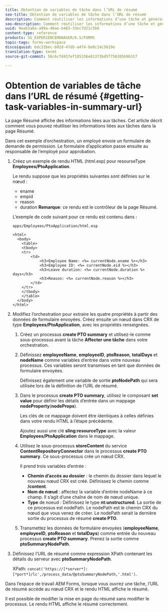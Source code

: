 ```yaml
---
title: Obtention de variables de tâche dans l’URL de résumé
seo-title: Obtention de variables de tâche dans l’URL de résumé
description: Comment réutiliser les informations d’une tâche et générer une URL de résumé pour résumer ou décrire une tâche.
seo-description: Comment réutiliser les informations d’une tâche et générer une URL de résumé pour résumer ou décrire une tâche.
uuid: 9eab3a6a-a99a-40ae-b483-33ec7d21c5b6
content-type: reference
products: SG_EXPERIENCEMANAGER/6.5/FORMS
topic-tags: forms-workspace
discoiquuid: 6dc31bec-b02d-47db-a4f4-be8c14c5619e
translation-type: tm+mt
source-git-commit: 56c6cfd437ef185336e81373bd5f758205b96317

---
```



# Obtention de variables de tâche dans l’URL de résumé {#getting-task-variables-in-summary-url}

La page Résumé affiche des informations liées aux tâches. Cet article décrit comment vous pouvez réutiliser les informations liées aux tâches dans la page Résumé.

Dans cet exemple d’orchestration, un employé envoie un formulaire de demande de permission. Le formulaire d’application passe ensuite au responsable de l’employé pour approbation.

1. Créez un exemple de rendu HTML (html.esp) pour resourseType **Employees/PtoApplication**.

   Le rendu suppose que les propriétés suivantes sont définies sur le nœud :

   * ename
   * empid
   * reason
   * duration
   **Remarque**: ce rendu est le contrôleur de la page Résumé.

   L’exemple de code suivant pour ce rendu est contenu dans :

   `apps/Employees/PtoApplication/html.esp`

   ```
   <html>
     <body>
       <table>
       <tbody>
       <tr>
           <td>
               <h3>Employee Name: <%= currentNode.ename %></h3>
               <h3>Employee ID: <%= currentNode.eid %></h3>
               <h3>Leave duration: <%= currentNode.duration %> days</h3>
               <h3>Reason: <%= currentNode.reason %></h3>
           </td>
       </tr>
       </tbody>
       </table>
     </body>
   </html>
   ```

1. Modifiez l’orchestration pour extraire les quatre propriétés à partir des données de formulaire envoyées. Créez ensuite un nœud dans CRX de type **Employees/PtoApplication**, avec les propriétés renseignées.

   1. Créez un processus **create PTO summary** et utilisez-le comme sous-processus avant la tâche **Affecter une tâche** dans votre orchestration.
   1. Définissez **employeeName**, **employeeID**, **ptoReason**, **totalDays** et **nodeName** comme variables d’entrée dans votre nouveau processus. Ces variables seront transmises en tant que données de formulaire envoyées.

      Définissez également une variable de sortie **ptoNodePath** qui sera utilisée lors de la définition de l’URL de résumé.

   1. Dans le processus **create PTO summary**, utilisez le composant **set value** pour définir les détails d’entrée dans un mappage **nodeProperty**(**nodeProps**).

      Les clés de ce mappage doivent être identiques à celles définies dans votre rendu HTML à l’étape précédente.

      Ajoutez aussi une clé **sling:resourceType** avec la valeur **Employees/PtoApplication** dans le mappage.

   1. Utilisez le sous-processus **storeContent** du service **ContentRepositoryConnector** dans le processus **create PTO summary**. Ce sous-processus crée un nœud CRX.

      Il prend trois variables d’entrée :

      * **Chemin d’accès au dossier** : le chemin du dossier dans lequel le nouveau nœud CRX est créé. Définissez le chemin comme **/content**.
      * **Nom de nœud** : affectez la variable d’entrée nodeName à ce champ. Il s’agit d’une chaîne de nom de nœud unique.
      * **Type** de noeud : Définissez le type **nt:unstructured**. La sortie de ce processus est nodePath. Le nodePath est le chemin CRX du nœud que vous venez de créer. Le nodePath serait la dernière sortie du processus de résumé **create PTO**.
   1. Transmettez les données de formulaire envoyées (**employeeName**, **employeeID**, **ptoReason** et **totalDays**) comme entrée du nouveau processus **create PTO summary**. Prenez la sortie comme **ptoSummaryNodePath**.


1. Définissez l’URL de résumé comme expression XPath contenant les détails du serveur avec **ptoSummaryNodePath**.

   XPath: `concat('https://[*server*]:[*port*]/lc',/process_data/@ptoSummaryNodePath,'.html')`.

Dans l’espace de travail AEM Forms, lorsque vous ouvrez une tâche, l’URL de résumé accède au nœud CRX et le rendu HTML affiche le résumé.

Il est possible de modifier la mise en page du résumé sans modifier le processus. Le rendu HTML affiche le résumé correctement.
